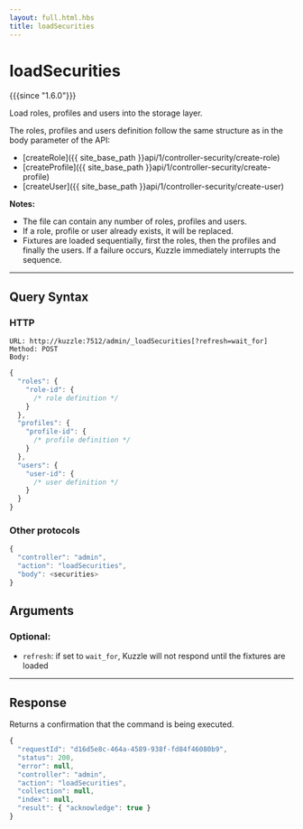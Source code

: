 ```yaml
---
layout: full.html.hbs
title: loadSecurities
---
```


# loadSecurities

{{{since "1.6.0"}}}

Load roles, profiles and users into the storage layer.

The roles, profiles and users definition follow the same structure as in the body parameter of the API:

 - [createRole]({{ site_base_path }}api/1/controller-security/create-role)
 - [createProfile]({{ site_base_path }}api/1/controller-security/create-profile)
 - [createUser]({{ site_base_path }}api/1/controller-security/create-user)

**Notes:**

* The file can contain any number of roles, profiles and users.
* If a role, profile or user already exists, it will be replaced.
* Fixtures are loaded sequentially, first the roles, then the profiles and finally the users. If a failure occurs, Kuzzle immediately interrupts the sequence.

---

## Query Syntax

### HTTP

```http
URL: http://kuzzle:7512/admin/_loadSecurities[?refresh=wait_for]
Method: POST
Body:
```

```js
{
  "roles": {
    "role-id": {
      /* role definition */
    }
  },
  "profiles": {
    "profile-id": {
      /* profile definition */
    }
  },
  "users": {
    "user-id": {
      /* user definition */
    }
  }
}
```


### Other protocols


```js
{
  "controller": "admin",
  "action": "loadSecurities",
  "body": <securities>
}
```

## Arguments

### Optional:

* `refresh`: if set to `wait_for`, Kuzzle will not respond until the fixtures are loaded

---

## Response

Returns a confirmation that the command is being executed.

```js
{
  "requestId": "d16d5e8c-464a-4589-938f-fd84f46080b9",
  "status": 200,
  "error": null,
  "controller": "admin",
  "action": "loadSecurities",
  "collection": null,
  "index": null,
  "result": { "acknowledge": true }
}
```
